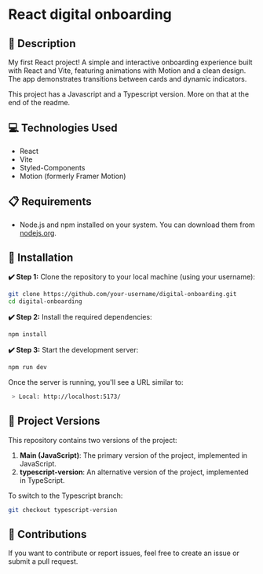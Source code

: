 # React digital onboarding

## 📄 Description

My first React project! A simple and interactive onboarding experience built with React and Vite, featuring animations with Motion and a clean design. The app demonstrates transitions between cards and dynamic indicators.

This project has a Javascript and a Typescript version. More on that at the end of the readme.

## 💻 Technologies Used

- React
- Vite
- Styled-Components
- Motion (formerly Framer Motion)

## 📋 Requirements

- Node.js and npm installed on your system. You can download them from [nodejs.org](https://nodejs.org/).

## 🚀 Installation

**✔️ Step 1:** Clone the repository to your local machine (using your username):

```bash
git clone https://github.com/your-username/digital-onboarding.git
cd digital-onboarding
```

**✔️ Step 2:**  Install the required dependencies:

```bash
npm install
```

**✔️ Step 3:**  Start the development server:

```bash
npm run dev
```
Once the server is running, you'll see a URL similar to:

```bash
 > Local: http://localhost:5173/
```

## 🔀 Project Versions

This repository contains two versions of the project:

1. **Main (JavaScript)**: The primary version of the project, implemented in JavaScript.
2. **typescript-version**: An alternative version of the project, implemented in TypeScript.

To switch to the Typescript branch:

```bash
git checkout typescript-version
```

## 🤝 Contributions
If you want to contribute or report issues, feel free to create an issue or submit a pull request.
